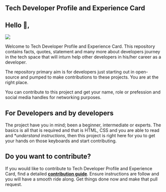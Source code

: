## **Tech Developer Profile and Experience Card**


 ## **Hello** 👋, 

![](/assests/augustine-developer-card.png)

  Welcome to Tech Developer Profile and Experience Card. This repository contains facts, quotes, statement and many more about developers journey in the tech space that will inturn help other developers in his/her career as a developer.  
 
  The repository primary aim is for developers just starting out in open-source and pumped to make contributions to these projects. You are at the right place. 

You can contribute to this project and get your name, role or prefession and social media handles for networking purposes.


 ## **For Developers and by developers**

The project have you in mind; been a beginner, intermediate or experts. The basics is all that is required and that is HTML, CSS and you are able to read and **understand instructions*, then this project is right here for you to get your hands on those keyboards and start contributing.

 

## **Do you want to contribute?**

If you would like to contribute to Tech Developer Profile and Experience Card, find a detailed [**contribution guide**](/CONTRIBUTING.md). Ensure instructions are follow and you will have a smooth ride along. 
Get things done now and make that pull request. 
